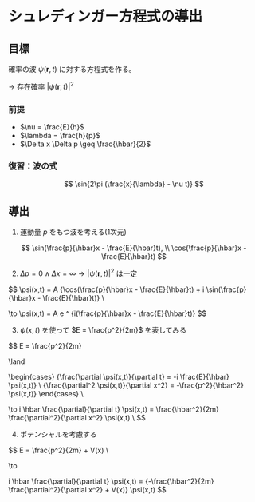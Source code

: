 # シュレディンガー方程式の導出

## 目標

確率の波 $\psi(\boldsymbol{r},t)$ に対する方程式を作る。

-> 存在確率 $|\psi(\boldsymbol{r},t)|^2$

### 前提

- $\nu = \frac{E}{h}$
- $\lambda = \frac{h}{p}$
- $\Delta x \Delta p \geq \frac{\hbar}{2}$

### 復習：波の式

$$
\sin{2\pi (\frac{x}{\lambda} - \nu t)}
$$

## 導出

1. 運動量 $p$ をもつ波を考える(1次元)

$$
\sin(\frac{p}{\hbar}x - \frac{E}{\hbar}t), \\
\cos(\frac{p}{\hbar}x - \frac{E}{\hbar}t)
$$


2. $\Delta p = 0 \land \Delta x = \infty \to |\psi(\boldsymbol{r},t)|^2$ は一定

$$
\psi(x,t) = A \{\cos(\frac{p}{\hbar}x - \frac{E}{\hbar}t) + i \sin(\frac{p}{\hbar}x - \frac{E}{\hbar}t)\} \\

\to \psi(x,t) = A e ^ {i(\frac{p}{\hbar}x - \frac{E}{\hbar}t)}
$$


3. $\psi(x,t)$ を使って $E = \frac{p^2}{2m}$ を表してみる

$$
E = \frac{p^2}{2m}

\land

\begin{cases}
    {\frac{\partial \psi(x,t)}{\partial t} = -i \frac{E}{\hbar} \psi(x,t)} \\
    {\frac{\partial^2 \psi(x,t)}{\partial x^2} = -\frac{p^2}{\hbar^2} \psi(x,t)}
\end{cases} \\

\to
i \hbar \frac{\partial}{\partial t} \psi(x,t) = \frac{\hbar^2}{2m} \frac{\partial^2}{\partial x^2} \psi(x,t) \\
$$


4. ポテンシャルを考慮する

$$
E = \frac{p^2}{2m} + V(x) \\

\to

i \hbar \frac{\partial}{\partial t} \psi(x,t) = \{-\frac{\hbar^2}{2m} \frac{\partial^2}{\partial x^2} + V(x)\} \psi(x,t)
$$

